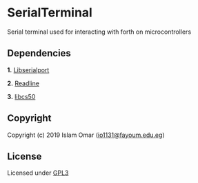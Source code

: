 # SerialTerminal
Serial terminal used for interacting with forth on microcontrollers

## Dependencies

**1.** [Libserialport](https://sigrok.org/wiki/Libserialport) 

**2.** [Readline](https://tiswww.case.edu/php/chet/readline/rltop.html)

**3.** [libcs50](https://github.com/cs50/libcs50) 

## Copyright

Copyright (c) 2019 Islam Omar (io1131@fayoum.edu.eg)

## License

Licensed under [GPL3](https://www.gnu.org/licenses/gpl-3.0.en.html)


